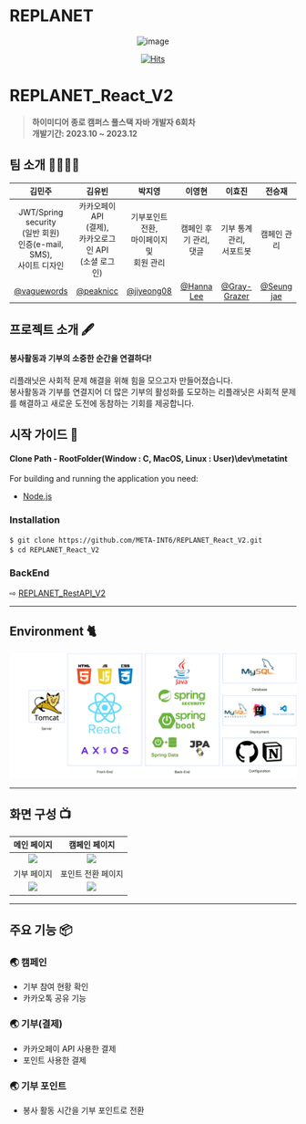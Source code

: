 # REPLANET

<div align="center">
<img width="600" alt="image" src=".github/images/replanet_temp_img.png">

[![Hits](https://hits.seeyoufarm.com/api/count/incr/badge.svg?url=https%3A%2F%2Fgithub.com%2FMETA-INT6%2FREPLANET_React_V2&count_bg=%2379C83D&title_bg=%23555555&icon=&icon_color=%23E7E7E7&title=hits&edge_flat=false)](https://hits.seeyoufarm.com)

</div>

# REPLANET_React_V2
> **하이미디어 종로 캠퍼스 풀스택 자바 개발자 6회차** <br/> **개발기간: 2023.10 ~ 2023.12**

## 팀 소개 👨‍👨‍👧‍👧

|      김민주       |          김유빈         |       박지영         |       이영현         |       이효진         |       전승재         |                                                                                                               
| :------------------------------------------------------------------------------: | :---------------------------------------------------------------------------------------------------------------------------------------------------: | :---------------------------------------------------------------------------------------------------------------------------------------------------------------------------------------------------: | :------------------------------------------------------------------------------: | :------------------------------------------------------------------------------: | :------------------------------------------------------------------------------: | 
| JWT/Spring security<br/>(일반 회원)<br/>인증(e-mail, SMS),<br/>사이트 디자인 | 카카오페이 API<br/>(결제),<br/>카카오로그인 API<br/>(소셜 로그인) | 기부포인트 전환,<br/>마이페이지<br/>및<br/>회원 관리 | 캠페인 후기 관리, <br/> 댓글 | 기부 통계 관리,<br/>서포트봇 | 캠페인 관리 |
|   [@vaguewords](https://github.com/vaguewords)   |    [@peaknicc](https://github.com/peaknicc)  | [@jiyeong08](https://github.com/jiyeong08)  | [@Hanna Lee](https://github.com/babyybiss)  | [@Gray-Grazer](https://github.com/Gray-Grazer)  | [@Seung jae](https://github.com/wjs960)  |

## 프로젝트 소개 🖋

#### 봉사활동과 기부의 소중한 순간을 연결하다!
리플래닛은 사회적 문제 해결을 위해 힘을 모으고자 만들어졌습니다.<br/>
봉사활동과 기부를 연결지어 더 많은 기부의 활성화를 도모하는 리플래닛은 사회적 문제를 해결하고 새로운 도전에 동참하는 기회를 제공합니다.

## 시작 가이드 📑

#### Clone Path - RootFolder(Window : C, MacOS, Linux : User)\dev\metatint

For building and running the application you need:

- [Node.js](https://nodejs.org/en/download/)

### Installation
``` bash
$ git clone https://github.com/META-INT6/REPLANET_React_V2.git
$ cd REPLANET_React_V2
```

### BackEnd
⇨ [REPLANET_RestAPI_V2](https://github.com/META-INT6/REPLANET_RestAPI_V2.git)


---

## Environment 🐈

<img width="600" src=".github/images/replanet_develop.png"/>

---
## 화면 구성 📺
| 메인 페이지  |  캠페인 페이지   |
| :-------------------------------------------: | :------------: |
|  <img width="329" src=".github/images/replanet_main.png"/> |  <img width="329" src=".github/images/replanet_campaign.png"/>|  
| 기부 페이지   |  포인트 전환 페이지   |  
| <img width="329" src=".github/images/replanet_donation.png"/>   |  <img width="329" src=".github/images/replanet_point.png"/>     |

---
## 주요 기능 📦

### 🌏 캠페인
- 기부 참여 현황 확인
- 카카오톡 공유 기능

### 🌏 기부(결제)
- 카카오페이 API 사용한 결제
- 포인트 사용한 결제

### 🌏 기부 포인트
- 봉사 활동 시간을 기부 포인트로 전환
